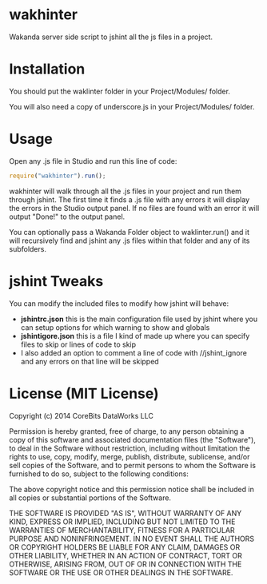 wakhinter
=========

Wakanda server side script to jshint all the js files in a project.

Installation
=========

You should put the waklinter folder in your Project/Modules/ folder.

You will also need a copy of underscore.js in your Project/Modules/ folder.

Usage
=========

Open any .js file in Studio and run this line of code:

```javascript
require("wakhinter").run();
```

wakhinter will walk through all the .js files in your project and run them through jshint.  The first time it finds a .js file with any errors it will display the errors in the Studio  output panel.  If no files are found with an error it will output "Done!" to the output panel.

You can optionally pass a Wakanda Folder object to  waklinter.run() and it will recursively find and jshint any .js files within that folder and any of its subfolders.

jshint Tweaks
=========

You can modify the included files to modify how jshint will behave:

* **jshintrc.json** this is the main configuration file used by jshint where you can setup options for which warning to show and globals 
* **jshintigore.json** this is a file I kind of made up where you can specify files to skip or lines of code to skip
* I also added an option to comment a line of code with //jshint_ignore and any errors on that line will be skipped

License (MIT License)
=========

Copyright (c) 2014 CoreBits DataWorks LLC

Permission is hereby granted, free of charge, to any person obtaining
a copy of this software and associated documentation files (the
"Software"), to deal in the Software without restriction, including
without limitation the rights to use, copy, modify, merge, publish,
distribute, sublicense, and/or sell copies of the Software, and to
permit persons to whom the Software is furnished to do so, subject to
the following conditions:

The above copyright notice and this permission notice shall be
included in all copies or substantial portions of the Software.

THE SOFTWARE IS PROVIDED "AS IS", WITHOUT WARRANTY OF ANY KIND,
EXPRESS OR IMPLIED, INCLUDING BUT NOT LIMITED TO THE WARRANTIES OF
MERCHANTABILITY, FITNESS FOR A PARTICULAR PURPOSE AND
NONINFRINGEMENT. IN NO EVENT SHALL THE AUTHORS OR COPYRIGHT HOLDERS BE
LIABLE FOR ANY CLAIM, DAMAGES OR OTHER LIABILITY, WHETHER IN AN ACTION
OF CONTRACT, TORT OR OTHERWISE, ARISING FROM, OUT OF OR IN CONNECTION
WITH THE SOFTWARE OR THE USE OR OTHER DEALINGS IN THE SOFTWARE.
